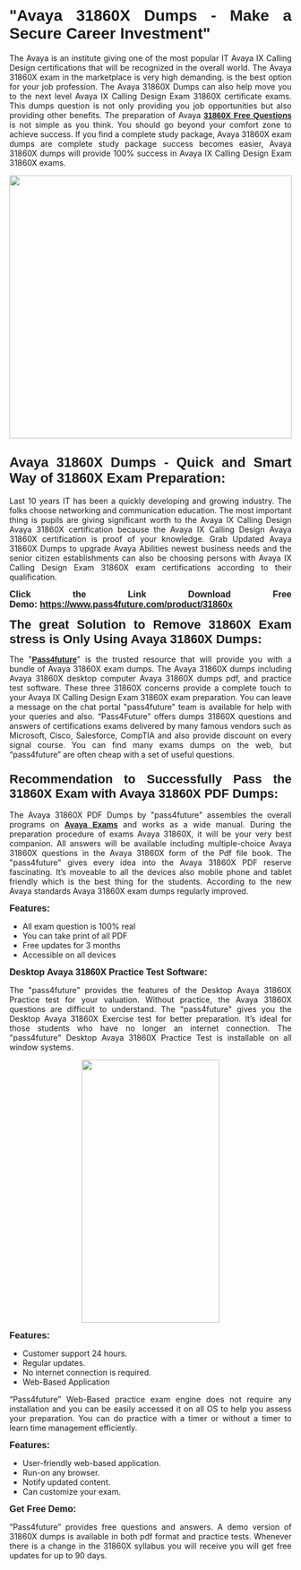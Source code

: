 
<h1 style="text-align: justify;"><span style="font-family:Tahoma,Geneva,sans-serif;"><strong>"Avaya 31860X Dumps - Make a Secure Career Investment"</strong></span></h1>

<p style="text-align: justify;">The Avaya is an institute giving one of the most popular IT Avaya IX Calling Design certifications that will be recognized in the overall world. The Avaya 31860X exam in the marketplace is very high demanding. is the best option for your job profession. The Avaya 31860X Dumps can also help move you to the next level Avaya IX Calling Design Exam 31860X certificate exams. This dumps question is not only providing you job opportunities but also providing other benefits. The preparation of Avaya <span style="font-family:Tahoma,Geneva,sans-serif;"><strong><a href="https://www.pass4future.com/questions/avaya/31860x">31860X Free Questions</a></strong></span> is not simple as you think. You should go beyond your comfort zone to achieve success. If you find a complete study package, Avaya 31860X exam dumps are complete study package success becomes easier, Avaya 31860X dumps will provide 100% success in Avaya IX Calling Design Exam 31860X exams.</p>

<p style="text-align: justify;"><a href="https://www.pass4future.com/product/31860x"><img alt="" src="https://lh3.googleusercontent.com/pw/AM-JKLVhEO4I138wJzOepD3laGU-R1M7eT-OTYdow6pCESip26lSeaxxzS9BVWUKuzj1e3L_MoxCfVgBEvV8ODwl1LGzlZbt6HJm3NXXplPwnYiBfuYM_eQCcVVRMaAwHdsl3AhHOZS-up7mzwmd4i4EpEGq=w1112-h625-no?authuser=0" style="width: 100%; height: 470px;" /></a></p>

<h2 style="text-align: justify;"><span style="font-size:24px;"><strong><span style="font-family:Tahoma,Geneva,sans-serif;">Avaya 31860X Dumps - Quick and Smart Way of 31860X Exam Preparation:</span></strong></span></h2>

<p style="text-align: justify;">Last 10 years IT has been a quickly developing and growing industry. The folks choose networking and communication education. The most important thing is pupils are giving significant worth to the Avaya IX Calling Design Avaya 31860X certification because the Avaya IX Calling Design Avaya 31860X certification is proof of your knowledge. Grab Updated Avaya 31860X Dumps to upgrade Avaya Abilities newest business needs and the senior citizen establishments can also be choosing persons with Avaya IX Calling Design Exam 31860X exam certifications according to their qualification.</p>

<p style="text-align: justify;"><strong><span style="font-family:Lucida Sans Unicode,Lucida Grande,sans-serif;"><span style="font-size:16px;">Click the Link Download Free Demo: <a href="https://www.pass4future.com/product/31860x">https://www.pass4future.com/product/31860x</a></span></span></strong></p>

<p style="text-align: justify;"><strong><span style="font-size:22px;"><span style="font-family:Tahoma,Geneva,sans-serif;">The great Solution to Remove 31860X Exam stress is Only Using Avaya 31860X Dumps:</span></span></strong></p>

<p style="text-align: justify;">The "<span style="font-family:Lucida Sans Unicode,Lucida Grande,sans-serif;"><a href="https://www.pass4future.com/"><strong>Pass4future</strong></a></span>" is the trusted resource that will provide you with a bundle of Avaya 31860X exam dumps. The Avaya 31860X dumps including Avaya 31860X desktop computer Avaya 31860X dumps pdf, and practice test software. These three 31860X concerns provide a complete touch to your Avaya IX Calling Design Exam 31860X exam preparation. You can leave a message on the chat portal "pass4future" team is available for help with your queries and also. “Pass4Future” offers dumps 31860X questions and answers of certifications exams delivered by many famous vendors such as Microsoft, Cisco, Salesforce, CompTIA and also provide discount on every signal course. You can find many exams dumps on the web, but “pass4future” are often cheap with a set of useful questions.</p>

<h3 style="text-align: justify;"><span style="font-size:22px;"><strong><span style="font-family:Tahoma,Geneva,sans-serif;">Recommendation to Successfully Pass the 31860X Exam with Avaya 31860X PDF Dumps:</span></strong></span></h3>

<p style="text-align: justify;">The Avaya 31860X PDF Dumps by "pass4future" assembles the overall programs on <span style="font-family:Lucida Sans Unicode,Lucida Grande,sans-serif;"><strong><a href="https://www.pass4future.com/avaya">Avaya Exams</a></strong></span> and works as a wide manual. During the preparation procedure of exams Avaya 31860X, it will be your very best companion. All answers will be available including multiple-choice Avaya 31860X questions in the Avaya 31860X form of the Pdf file book. The "pass4future" gives every idea into the Avaya 31860X PDF reserve fascinating. It’s moveable to all the devices also mobile phone and tablet friendly which is the best thing for the students. According to the new Avaya standards Avaya 31860X exam dumps regularly improved.</p>

<p style="text-align: justify;"><span style="font-family:Lucida Sans Unicode,Lucida Grande,sans-serif;"><span style="font-size:16px;"><strong>Features:</strong></span></span></p>

<ul>
	<li style="text-align: justify;">All exam question is 100% real</li>
	<li style="text-align: justify;">You can take print of all PDF</li>
	<li style="text-align: justify;">Free updates for 3 months </li>
	<li style="text-align: justify;">Accessible on all devices</li>
</ul>

<p style="text-align: justify;"><span style="font-family:Tahoma,Geneva,sans-serif;"><span style="font-size:16px;"><strong>Desktop Avaya 31860X Practice Test Software:</strong></span></span></p>

<p style="text-align: justify;">The "pass4future" provides the features of the Desktop Avaya 31860X Practice test for your valuation. Without practice, the Avaya 31860X questions are difficult to understand. The "pass4future" gives you the Desktop Avaya 31860X Exercise test for better preparation. It’s ideal for those students who have no longer an internet connection. The "pass4future" Desktop Avaya 31860X Practice Test is installable on all window systems.</p>

<p style="text-align: center;"><a href="https://www.pass4future.com/product/31860x"><img alt="" src="https://lh3.googleusercontent.com/pw/AM-JKLV3yUm3jiqqIo1xIsj1VJ_UeysYexQY-pRYO0rIFl3vg11QZioN-gzffpw2AfKqFynWuvoXOreWrWS0swpr4xmOSWfwII2jvatteuqrfxiWGFBSHPiZUCoi33jqeymK5dmu-0enyX6tayRCAMHw05jv=s625-no?authuser=0" style="width: 70%; height: 470px;" /></a></p>

<p style="text-align: justify;"><span style="font-size:16px;"><span style="font-family:Lucida Sans Unicode,Lucida Grande,sans-serif;"><strong>Features:</strong></span></span></p>

<ul>
	<li style="text-align: justify;">Customer support 24 hours. </li>
	<li style="text-align: justify;">Regular updates. </li>
	<li style="text-align: justify;">No internet connection is required.</li>
	<li style="text-align: justify;">Web-Based Application</li>
</ul>

<p style="text-align: justify;">“Pass4future” Web-Based practice exam engine does not require any installation and you can be easily accessed it on all OS to help you assess your preparation. You can do practice with a timer or without a timer to learn time management efficiently.</p>

<p style="text-align: justify;"><strong><span style="font-size:16px;"><span style="font-family:Lucida Sans Unicode,Lucida Grande,sans-serif;">Features:</span></span></strong></p>

<ul>
	<li style="text-align: justify;">User-friendly web-based application.</li>
	<li style="text-align: justify;">Run-on any browser. </li>
	<li style="text-align: justify;">Notify updated content.</li>
	<li style="text-align: justify;">Can customize your exam.</li>
</ul>

<p style="text-align: justify;"><span style="font-size:16px;"><span style="font-family:Lucida Sans Unicode,Lucida Grande,sans-serif;"><strong>Get Free Demo:</strong></span></span></p>

<p style="text-align: justify;">“Pass4future” provides free questions and answers. A demo version of 31860X dumps is available in both pdf format and practice tests. Whenever there is a change in the 31860X syllabus you will receive you will get free updates for up to 90 days. </p>
